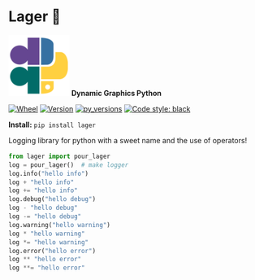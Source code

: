 # Lager :beer:

<img src="_data/dgpy_logo.svg" alt="drawing" width="120"/> **Dynamic Graphics Python**

[![Wheel](https://img.shields.io/pypi/wheel/lager.svg)](https://img.shields.io/pypi/wheel/lager.svg)
[![Version](https://img.shields.io/pypi/v/lager.svg)](https://img.shields.io/pypi/v/lager.svg)
[![py_versions](https://img.shields.io/pypi/pyversions/lager.svg)](https://img.shields.io/pypi/pyversions/lager.svg)
[![Code style: black](https://img.shields.io/badge/code%20style-black-000000.svg)](https://github.com/psf/black)

**Install:** `pip install lager`

Logging library for python with a sweet name and the use of operators!

```python
from lager import pour_lager
log = pour_lager()  # make logger
log.info("hello info")
log + "hello info"
log += "hello info"
log.debug("hello debug")
log - "hello debug"
log -= "hello debug"
log.warning("hello warning")
log * "hello warning"
log *= "hello warning"
log.error("hello error")
log ** "hello error"
log **= "hello error"
```
